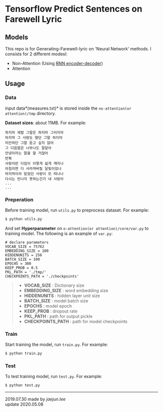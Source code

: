 # Tensorflow Predict Sentences on Farewell Lyric

## Models

This repo is for Generating-Farewell-lyric on 'Neural Network' methods. I consists for 2 different modesl:  
* Non-Attention (Using [RNN encoder-decoder](https://arxiv.org/abs/1406.1078))
* Attention

## Usage

### Data

input data*(measures.txt)* is stored inside the `no-attention(or attention)/tmp` directory.  

**Dataset sizes**: about 11MB. For example:  
```
하지마 제발 그말은 하지마 그러지마
마지막 그 사랑도 했던 그말 하지마
미안하단 그말 듣고 싶지 않아
그 다음말은 너무나도 잘알아
안녕이라는 말을 할 거잖아
반복
사랑이란 다짐이 이렇게 쉽게 깨지나
아침이면 다 사라져버릴 달빛이었나
마지막이라 믿었던 사랑이 또 떠나나
다시는 만나지 못하는건가 내 사랑아
...
...
```

### Preperation

Before training model, run `utils.py` to preprocess dataset. For example:  
```bash
$ python utils.py
```  

And set **Hyperparameter** on `o-attention(or attention)/core/var.py` to training model. The following is an example of `var.py`:  
```
# declare parameters
VOCAB_SIZE = 75762
EMBEDDING_SIZE = 100
HIDDENUNITS = 256
BATCH_SIZE = 100
EPOCHS = 300
KEEP_PROB = 0.5
PKL_PATH = './tmp/'
CHECKPOINTS_PATH = './checkpoints'
```  

> * **VOCAB_SIZE** : Dictionary size
> * **EMBEDDING_SIZE** : word embedding size
> * **HIDDENUNITS** : hidden layer unit size
> * **BATCH_SIZE** : model batch size
> * **EPOCHS** : model epoch
> * **KEEP_PROB** : dropout rate
> * **PKL_PATH** : path for output pickle 
> * **CHECKPOINTS_PATH** : path for model checkpoints

### Train

Start training the model, run `train.py`. For example:  
```bash
$ python train.py
```  

### Test

To test training model, run `test.py`. For example:  
```bash
$ python test.py
```  

---
2019.07.30 made by *jaejun.lee*  
update 2020.05.08